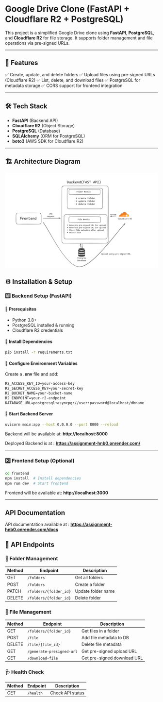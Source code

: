 # Google Drive Clone (FastAPI + Cloudflare R2 + PostgreSQL)

This project is a simplified Google Drive clone using **FastAPI**, **PostgreSQL**, and **Cloudflare R2** for file storage. It supports folder management and file operations via pre-signed URLs.

---

## 🚀 Features

✅ Create, update, and delete folders
✅ Upload files using pre-signed URLs (Cloudflare R2)
✅ List, delete, and download files
✅ PostgreSQL for metadata storage
✅ CORS support for frontend integration

---

## 🛠️ Tech Stack

- **FastAPI** (Backend API)
- **Cloudflare R2** (Object Storage)
- **PostgreSQL** (Database)
- **SQLAlchemy** (ORM for PostgreSQL)
- **boto3** (AWS SDK for Cloudflare R2)

---

## 🏗️ Architecture Diagram

![Architecture](./image.png)

## ⚙️ Installation & Setup

### 1️⃣ Backend Setup (FastAPI)

#### 🔹 Prerequisites

- Python 3.8+
- PostgreSQL installed & running
- Cloudflare R2 credentials

#### 🔹 Install Dependencies

```bash
pip install -r requirements.txt
```

#### 🔹 Configure Environment Variables

Create a **.env** file and add:

```
R2_ACCESS_KEY_ID=your-access-key
R2_SECRET_ACCESS_KEY=your-secret-key
R2_BUCKET_NAME=your-bucket-name
R2_ENDPOINT=your-r2-endpoint
DATABASE_URL=postgresql+asyncpg://user:password@localhost/dbname
```

#### 🔹 Start Backend Server

```bash
uvicorn main:app --host 0.0.0.0 --port 8000 --reload
```

Backend will be available at: **http://localhost:8000**

Deployed Backend is at : **https://assignment-hnb0.onrender.com/**

---

### 2️⃣ Frontend Setup (Optional)

```bash
cd frontend
npm install  # Install dependencies
npm run dev  # Start frontend
```

Frontend will be available at: **http://localhost:3000**

---

## API Documentation

API documentation available at : **https://assignment-hnb0.onrender.com/docs**

## 🔗 API Endpoints

### 📁 Folder Management

| Method | Endpoint               | Description        |
| ------ | ---------------------- | ------------------ |
| GET    | `/folders`             | Get all folders    |
| POST   | `/folders`             | Create a folder    |
| PATCH  | `/folders/{folder_id}` | Update folder name |
| DELETE | `/folders/{folder_id}` | Delete folder      |

### 📄 File Management

| Method | Endpoint                  | Description                 |
| ------ | ------------------------- | --------------------------- |
| GET    | `/folders/{folder_id}`    | Get files in a folder       |
| POST   | `/file`                   | Add file metadata to DB     |
| DELETE | `/file/{file_id}`         | Delete file metadata        |
| GET    | `/generate-presigned-url` | Get pre-signed upload URL   |
| GET    | `/download-file`          | Get pre-signed download URL |

### 🩺 Health Check

| Method | Endpoint  | Description      |
| ------ | --------- | ---------------- |
| GET    | `/health` | Check API status |
